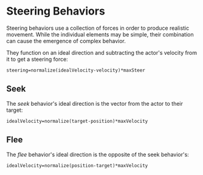 # Steering Behaviors

Steering behaviors use a collection of forces in order to produce realistic movement.
While the individual elements may be simple, their combination can cause the emergence of complex behavior.

They function on an ideal direction and subtracting the actor's velocity from it to get a steering force:

```steering=normalize(idealVelocity-velocity)*maxSteer```

## Seek

The *seek* behavior's ideal direction is the vector from the actor to their target:

```idealVelocity=normalize(target-position)*maxVelocity```

## Flee

The *flee* behavior's ideal direction is the opposite of the seek behavior's:

```idealVelocity=normalize(position-target)*maxVelocity```

